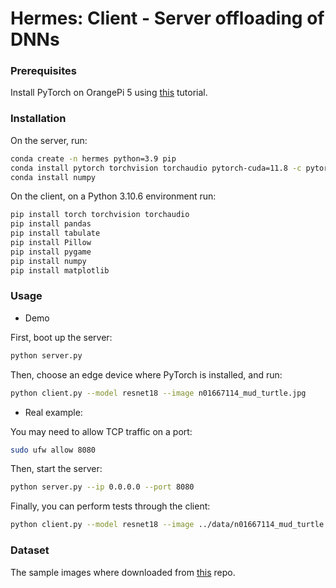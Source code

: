 # Hermes: Client - Server offloading of DNNs


### Prerequisites

Install PyTorch on OrangePi 5 using [this](https://pytorch.org/tutorials/intermediate/realtime_rpi.html) tutorial.

### Installation 

On the server, run:

```bash
conda create -n hermes python=3.9 pip
conda install pytorch torchvision torchaudio pytorch-cuda=11.8 -c pytorch -c nvidia
conda install numpy
```

On the client, on a Python 3.10.6 environment run:
```bash
pip install torch torchvision torchaudio
pip install pandas
pip install tabulate
pip install Pillow
pip install pygame
pip install numpy
pip install matplotlib
```

### Usage

* Demo

First, boot up the server:
```bash
python server.py
```

Then, choose an edge device where PyTorch is installed, and run:
```bash
python client.py --model resnet18 --image n01667114_mud_turtle.jpg
```

* Real example:

You may need to allow TCP traffic on a port:
```bash
sudo ufw allow 8080
```

Then, start the server:
```bash
python server.py --ip 0.0.0.0 --port 8080
```

Finally, you can perform tests through the client:
```bash
python client.py --model resnet18 --image ../data/n01667114_mud_turtle.jpg --ip 131.230.193.241 --port 8080
```

### Dataset

The sample images where downloaded from [this](https://github.com/EliSchwartz/imagenet-sample-images) repo.
